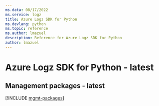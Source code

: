 ```yaml
---
ms.data: 08/17/2022
ms.service: logz
title: Azure Logz SDK for Python
ms.devlang: python
ms.topic: reference
ms.author: lmazuel
description: Reference for Azure Logz SDK for Python
author: lmazuel
---
```

# Azure Logz SDK for Python - latest

## Management packages - latest
[!INCLUDE [mgmt-packages](logz-mgmt-index.md)]